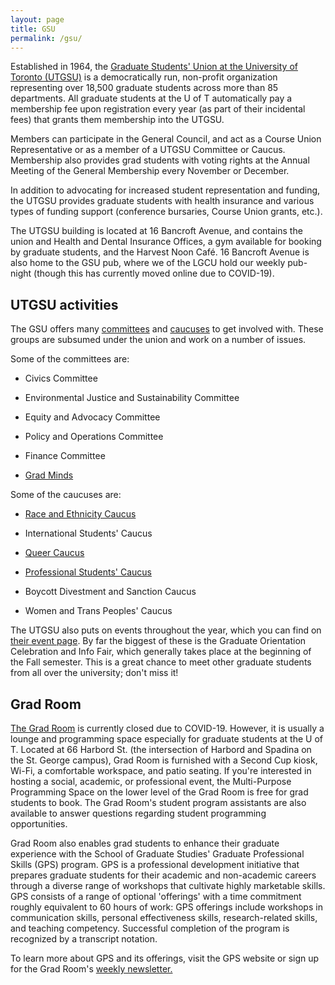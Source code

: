 ```yaml
---
layout: page
title: GSU
permalink: /gsu/
---
```


Established in 1964, the [Graduate Students' Union at the University of Toronto (UTGSU)](https://utgsu.ca/ "University of Toronto Graduate Students' Union") is a democratically run, non-profit organization representing over 18,500 graduate students across more than 85 departments. All graduate students at the U of T automatically pay a membership fee upon registration every year (as part of their incidental fees) that grants them membership into the UTGSU.

Members can participate in the General Council, and act as a Course Union Representative or as a member of a UTGSU Committee or Caucus. Membership also provides grad students with voting rights at the Annual Meeting of the General Membership every November or December.

In addition to advocating for increased student representation and funding, the UTGSU provides graduate students with health insurance and various types of funding support (conference bursaries, Course Union grants, etc.).

The UTGSU building is located at 16 Bancroft Avenue, and contains the union and Health and Dental Insurance Offices, a gym available for booking by graduate students, and the Harvest Noon Café. 16 Bancroft Avenue is also home to the GSU pub, where we of the LGCU hold our weekly pub-night (though this has currently moved online due to COVID-19).

## UTGSU activities

The GSU offers many [committees](https://utgsu.ca/committees-caucuses-levy/committees/ "UTGSU Committees list") and [caucuses](https://utgsu.ca/committees-caucuses-levy/caucuses/ "UTGSU Caucuses list") to get involved with. These groups are subsumed under the union and work on a number of issues.

Some of the committees are:

* Civics Committee

* Environmental Justice and Sustainability Committee

* Equity and Advocacy Committee

* Policy and Operations Committee

* Finance Committee

* [Grad Minds](https://www.gradminds.ca "Grad Minds official website")

Some of the caucuses are:

* [Race and Ethnicity Caucus](https://www.facebook.com/groups/rec.utgsu/ "UTGSU Race and Ethnicity Caucus on Facebook")

* International Students' Caucus

* [Queer Caucus](https://www.facebook.com/groups/utgsu.qc/ "UTGSU Queer Caucus on Facebook")

* [Professional Students' Caucus](http://fb.me/UofTPGSC "Professional Students' Caucus on Facebook")

* Boycott Divestment and Sanction Caucus

* Women and Trans Peoples' Caucus

The UTGSU also puts on events throughout the year, which you can find on [their event page](https://utgsu.ca/events/ "UTGSU Events and Meetings page"). By far the biggest of these is the Graduate Orientation Celebration and Info Fair, which generally takes place at the beginning of the Fall semester. This is a great chance to meet other graduate students from all over the university; don't miss it!

## Grad Room

[The Grad Room](https://www.sgs.utoronto.ca/resources-supports/cgpd/grad-room/ "Grad Room official website link") is currently closed due to COVID-19. However, it is usually a lounge and programming space especially for graduate students at the U of T. Located at 66 Harbord St. (the intersection of Harbord and Spadina on the St. George campus), Grad Room is furnished with a Second Cup kiosk, Wi-Fi, a comfortable workspace, and patio seating. If you're interested in hosting a social, academic, or professional event, the Multi-Purpose Programming Space on the lower level of the Grad Room is free for grad students to book. The Grad Room's student program assistants are also available to answer questions regarding student programming opportunities.

Grad Room also enables grad students to enhance their graduate experience with the School of Graduate Studies' Graduate Professional Skills (GPS) program. GPS is a professional development initiative that prepares graduate students for their academic and non-academic careers through a diverse range of workshops that cultivate highly marketable skills. GPS consists of a range of optional 'offerings' with a time commitment roughly equivalent to 60 hours of work: GPS offerings include workshops in communication skills, personal effectiveness skills, research-related skills, and teaching competency. Successful completion of the program is recognized by a transcript notation.

To learn more about GPS and its offerings, visit the GPS website or sign up for the Grad Room's [weekly newsletter.](http://utoronto.us9.list-manage.com/subscribe?u=7a732ca3c6a1dd3fb4992dede&id=b73cbc8c0d "Sign up to receive updates from The Centre for Graduate Professional Development")
	
